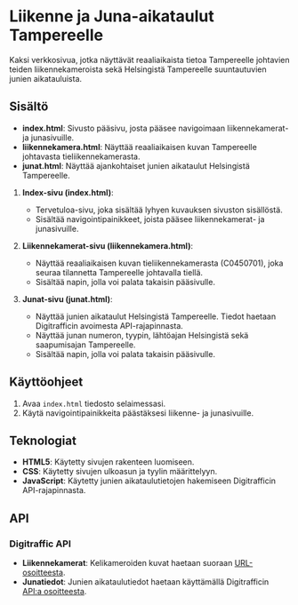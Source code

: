 # Liikenne ja Juna-aikataulut Tampereelle

Kaksi verkkosivua, jotka näyttävät reaaliaikaista tietoa Tampereelle johtavien teiden liikennekameroista sekä Helsingistä Tampereelle suuntautuvien junien aikatauluista.

## Sisältö

- **index.html**: Sivusto pääsivu, josta pääsee navigoimaan liikennekamerat- ja junasivuille.
- **liikennekamera.html**: Näyttää reaaliaikaisen kuvan Tampereelle johtavasta tieliikennekamerasta.
- **junat.html**: Näyttää ajankohtaiset junien aikataulut Helsingistä Tampereelle.

1. **Index-sivu (index.html)**:
   - Tervetuloa-sivu, joka sisältää lyhyen kuvauksen sivuston sisällöstä.
   - Sisältää navigointipainikkeet, joista pääsee liikennekamerat- ja junasivuille.

2. **Liikennekamerat-sivu (liikennekamera.html)**:
   - Näyttää reaaliaikaisen kuvan tieliikennekamerasta (C0450701), joka seuraa tilannetta Tampereelle johtavalla tiellä.
   - Sisältää napin, jolla voi palata takaisin pääsivulle.

3. **Junat-sivu (junat.html)**:
   - Näyttää junien aikataulut Helsingistä Tampereelle. Tiedot haetaan Digitrafficin avoimesta API-rajapinnasta.
   - Näyttää junan numeron, tyypin, lähtöajan Helsingistä sekä saapumisajan Tampereelle.
   - Sisältää napin, jolla voi palata takaisin pääsivulle.

## Käyttöohjeet

1. Avaa `index.html` tiedosto selaimessasi.
2. Käytä navigointipainikkeita päästäksesi liikenne- ja junasivuille.

## Teknologiat

- **HTML5**: Käytetty sivujen rakenteen luomiseen.
- **CSS**: Käytetty sivujen ulkoasun ja tyylin määrittelyyn.
- **JavaScript**: Käytetty junien aikataulutietojen hakemiseen Digitrafficin API-rajapinnasta.

## API

### Digitraffic API

- **Liikennekamerat**: Kelikameroiden kuvat haetaan suoraan [URL-osoitteesta](https://weathercam.digitraffic.fi/C0450701.jpg).
- **Junatiedot**: Junien aikataulutiedot haetaan käyttämällä Digitrafficin [API:a osoitteesta](https://rata.digitraffic.fi/api/v1/live-trains/station/HKI?departing_trains=100&include_nonstopping=false).
